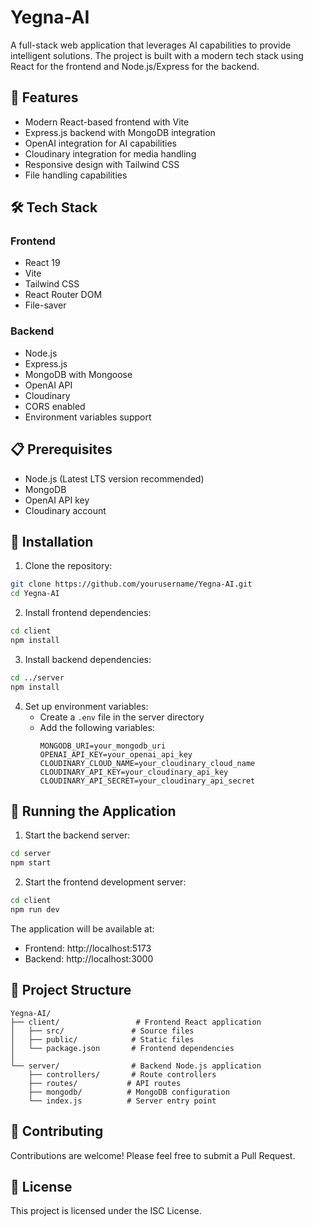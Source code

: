 # Yegna-AI

A full-stack web application that leverages AI capabilities to provide intelligent solutions. The project is built with a modern tech stack using React for the frontend and Node.js/Express for the backend.

## 🚀 Features

- Modern React-based frontend with Vite
- Express.js backend with MongoDB integration
- OpenAI integration for AI capabilities
- Cloudinary integration for media handling
- Responsive design with Tailwind CSS
- File handling capabilities

## 🛠️ Tech Stack

### Frontend

- React 19
- Vite
- Tailwind CSS
- React Router DOM
- File-saver

### Backend

- Node.js
- Express.js
- MongoDB with Mongoose
- OpenAI API
- Cloudinary
- CORS enabled
- Environment variables support

## 📋 Prerequisites

- Node.js (Latest LTS version recommended)
- MongoDB
- OpenAI API key
- Cloudinary account

## 🔧 Installation

1. Clone the repository:

```bash
git clone https://github.com/yourusername/Yegna-AI.git
cd Yegna-AI
```

2. Install frontend dependencies:

```bash
cd client
npm install
```

3. Install backend dependencies:

```bash
cd ../server
npm install
```

4. Set up environment variables:
   - Create a `.env` file in the server directory
   - Add the following variables:
     ```
     MONGODB_URI=your_mongodb_uri
     OPENAI_API_KEY=your_openai_api_key
     CLOUDINARY_CLOUD_NAME=your_cloudinary_cloud_name
     CLOUDINARY_API_KEY=your_cloudinary_api_key
     CLOUDINARY_API_SECRET=your_cloudinary_api_secret
     ```

## 🚀 Running the Application

1. Start the backend server:

```bash
cd server
npm start
```

2. Start the frontend development server:

```bash
cd client
npm run dev
```

The application will be available at:

- Frontend: http://localhost:5173
- Backend: http://localhost:3000

## 📁 Project Structure

```
Yegna-AI/
├── client/                 # Frontend React application
│   ├── src/               # Source files
│   ├── public/            # Static files
│   └── package.json       # Frontend dependencies
│
└── server/                # Backend Node.js application
    ├── controllers/       # Route controllers
    ├── routes/           # API routes
    ├── mongodb/          # MongoDB configuration
    └── index.js          # Server entry point
```

## 🤝 Contributing

Contributions are welcome! Please feel free to submit a Pull Request.

## 📝 License

This project is licensed under the ISC License.
